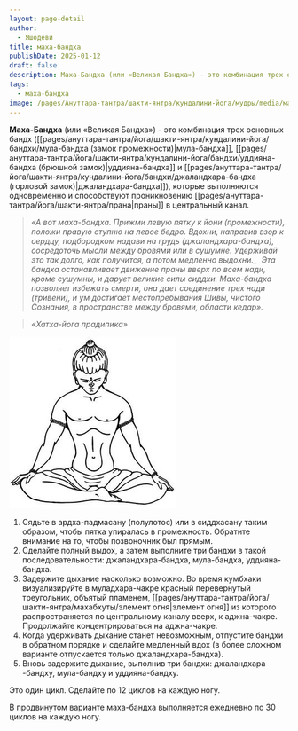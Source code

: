 ```yaml
---
layout: page-detail
author:
  - Яшодеви
title: маха-бандха
publishDate: 2025-01-12
draft: false
description: Маха-Бандха (или «Великая Бандха») - это комбинация трех основных бандх (мула-бандха, уддияна-бандха и джаландхара-бандха), которые выполняются одновременно и способствуют проникновению праны в центральный канал.
tags:
  - маха-бандха
image: /pages/Ануттара-тантра/шакти-янтра/кундалини-йога/мудры/media/маха_бандха.png
---
```

**Маха-Бандха** (или «Великая Бандха») - это комбинация трех основных бандх ([[pages/ануттара-тантра/йога/шакти-янтра/кундалини-йога/бандхи/мула-бандха (замок промежности)|мула-бандха]], [[pages/ануттара-тантра/йога/шакти-янтра/кундалини-йога/бандхи/уддияна-бандха (брюшной замок)|уддияна-бандха]] и [[pages/ануттара-тантра/йога/шакти-янтра/кундалини-йога/бандхи/джаландхара-бандха (горловой замок)|джаландхара-бандха]]), которые выполняются одновременно и способствуют проникновению [[pages/ануттара-тантра/йога/шакти-янтра/прана|праны]] в центральный канал.

>*«А вот маха-бандха. Прижми левую пятку к йони (промежности), положи правую ступню на левое бедро. Вдохни, направив взор к сердцу, подбородком надави на грудь (джаландхара-бандха), сосредоточь мысли между бровями или в сушумне. Удерживай это так долго, как получится, а потом медленно выдохни._* 
> *Эта бандха останавливает движение праны вверх по всем нади, кроме сушумны, и дарует великие силы сиддхи. Маха-бандха позволяет избежать смерти, она дает соединение трех нади (тривени), и ум достигает местопребывания Шивы, чистого Сознания, в пространстве между бровями, области кедар».* 
 
>*«Хатха-йога прадипика»*

![маха-бандха](pages/ануттара-тантра/йога/шакти-янтра/кундалини-йога/мудры/media/маха-бандха.png)
1. Сядьте в ардха-падмасану (полулотос) или в сиддхасану таким образом, чтобы пятка упиралась в промежность. Обратите внимание на то, чтобы позвоночник был прямым.
2. Сделайте полный выдох, а затем выполните три бандхи в такой последовательности: джаландхара-бандха, мула-бандха, уддияна-бандха.
3. Задержите дыхание насколько возможно. Во время кумбхаки визуализируйте в муладхара-чакре красный перевернутый треугольник, объятый пламенем, [[pages/ануттара-тантра/йога/шакти-янтра/махабхуты/элемент огня|элемент огня]] из которого распространяется по центральному каналу вверх, к аджна-чакре. Продолжайте концентрироваться на аджна-чакре.
4. Когда удерживать дыхание станет невозможным, отпустите бандхи в обратном порядке и сделайте медленный вдох (в более сложном варианте отпускается только джаландхара-бандха).
5. Вновь задержите дыхание, выполнив три бандхи: джаландхара -бандху, мула-бандху и уддияна-бандху.

Это один цикл. Сделайте по 12 циклов на каждую ногу. 

В продвинутом варианте маха-бандха выполняется ежедневно по 30 циклов на каждую ногу.